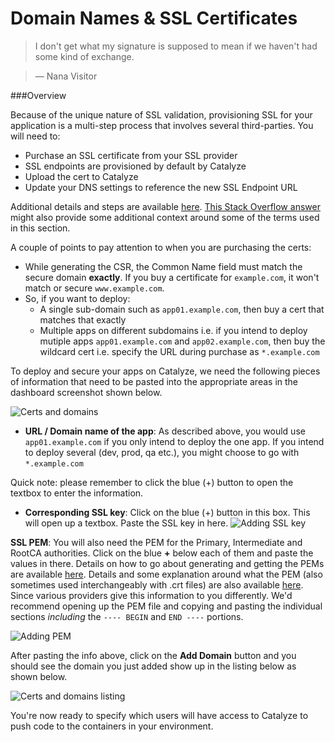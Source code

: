 # Domain Names & SSL Certificates

> I don't get what my signature is supposed to mean if we haven't had some kind of exchange.

> — Nana Visitor

###Overview

Because of the unique nature of SSL validation, provisioning SSL for your application is a multi-step process that involves several third-parties. You will need to:
- Purchase an SSL certificate from your SSL provider
- SSL endpoints are provisioned by default by Catalyze
- Upload the cert to Catalyze
- Update your DNS settings to reference the new SSL Endpoint URL

Additional details and steps are available  [here](https://devcenter.heroku.com/articles/ssl-endpoint). [This Stack Overflow answer](http://serverfault.com/questions/9708/what-is-a-pem-file-and-how-does-it-differ-from-other-openssl-generated-key-file) might also provide some additional context around some of the terms used in this section.


A couple of points to pay attention to when you are purchasing the certs:
- While generating the CSR, the Common Name field must match the secure domain **exactly**. If you buy a certificate for `example.com`, it won't match or secure `www.example.com`.
- So, if you want to deploy:
  - A single sub-domain such as `app01.example.com`, then buy a cert that matches that exactly
  - Multiple apps on different subdomains i.e. if you intend to deploy mutiple apps `app01.example.com` and `app02.example.com`, then buy the wildcard cert i.e. specify the URL during purchase as `*.example.com`

To deploy and secure your apps on Catalyze, we need the following pieces of information that need to be pasted into the appropriate areas in the dashboard screenshot shown below.

![Certs and domains](/assets/img/pics/18.domains.certs.png)

- **URL / Domain name of the app**: As described above, you would use `app01.example.com` if you only intend to deploy the one app. If you intend to deploy several (dev, prod, qa etc.), you might choose to go with `*.example.com`

Quick note: please remember to click the blue (+) button to open the textbox to enter the information.

- **Corresponding SSL key**: Click on the blue (+) button in this box. This will open up a textbox. Paste the SSL key in here. 
![Adding SSL key](/assets/img/pics/20.add.ssl.key.png)

**SSL PEM**: You will also need the PEM for the Primary, Intermediate and RootCA authorities. Click on the blue **+** below each of them and paste the values in there. Details on how to go about generating and getting the PEMs are available [here](https://www.digicert.com/ssl-support/pem-ssl-creation.htm). Details and some explanation around what the PEM (also sometimes used interchangeably with .crt files) are also available [here](http://how2ssl.com/articles/working_with_pem_files/). Since various providers give this information to you differently. We'd recommend opening up the PEM file and copying and pasting the individual sections *including* the ``` ---- BEGIN ``` and ```END ----``` portions.

![Adding PEM](/assets/img/pics/21.add.pem.png)


After pasting the info above, click on the **Add Domain** button and you should see the domain you just added show up in the listing below as shown below.

![Certs and domains listing](/assets/img/pics/24.domain.listing.png)

You're now ready to specify which users will have access to Catalyze to push code to the containers in your environment.

